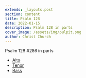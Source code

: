 ```yaml
---
extends: _layouts.post
section: content
title: Psalm 128
date: 2022-01-15
description: Psalm 128 in parts
cover_image: /assets/img/pulpit.png
author: Christ Church
---
```


Psalm 128 #286 in parts

- [Alto](/assets/audio/128_no286_alto.mp3)
- [Tenor](/assets/audio/128_no286_tenor.mp3)
- [Bass](/assets/audio/128_no286_bass.mp3)